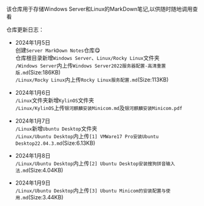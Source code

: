 该仓库用于存储Windows Server和Linux的MarkDown笔记,以供随时随地调用查看  

仓库更新日志：
- 2024年1月5日  
创建`Server MarkDown Notes`仓库😋  
仓库根目录新增`Windows Server`、`Linux/Rocky Linux`文件夹  
`/Windows Server`内上传`Windows Server2022服务器配置-高清重置版.md`(Size:186KB)  
`/Linux/Rocky Linux`内上传`Rocky Linux服务配置.md`(Size:113KB)  

- 2024年1月6日  
`/Linux`文件夹新增`KylinOS`文件夹  
`/Linux/KylinOS`上传`银河麒麟安装Minicom.md`及`银河麒麟安装Minicom.pdf`  

- 2024年1月7日  
`/Linux`新增`Ubuntu Desktop`文件夹  
`/Linux/Ubuntu Desktop`内上传`[1] VMWare17 Pro安装Ubuntu Desktop22.04.3.md`(Size:6.13KB)  

- 2024年1月8日  
`/Linux/Ubuntu Desktop`内上传`[2] Ubuntu Desktop安装搜狗拼音输入法.md`(Size:4.04KB)  

- 2024年1月9日  
`/Linux/Ubuntu Desktop`内上传`[3] Ubuntu Minicom的安装配置与使用.md`(Size:3.44KB)  
